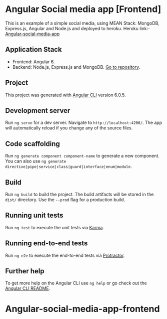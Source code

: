 # Angular Social media app [Frontend]

This is an example of a simple social media, using MEAN Stack: MongoDB, Express.js, Angular and Node.js and deployed to heroku.
Heroku link:- [Angular-social-media-app](https://angular-social-media-app-front.herokuapp.com)

## Application Stack

* Frontend: Angular 6.
* Backend: Node.js, Express.js and MongoDB. [Go to repository](https://github.com/Prajwal-Adhav/Angular-social-media-app-backend).

## Project

This project was generated with [Angular CLI](https://github.com/angular/angular-cli) version 6.0.5.

## Development server

Run `ng serve` for a dev server. Navigate to `http://localhost:4200/`. The app will automatically reload if you change any of the source files.

## Code scaffolding

Run `ng generate component component-name` to generate a new component. You can also use `ng generate directive|pipe|service|class|guard|interface|enum|module`.

## Build

Run `ng build` to build the project. The build artifacts will be stored in the `dist/` directory. Use the `--prod` flag for a production build.

## Running unit tests

Run `ng test` to execute the unit tests via [Karma](https://karma-runner.github.io).

## Running end-to-end tests

Run `ng e2e` to execute the end-to-end tests via [Protractor](http://www.protractortest.org/).

## Further help

To get more help on the Angular CLI use `ng help` or go check out the [Angular CLI README](https://github.com/angular/angular-cli/blob/master/README.md).
# Angular-social-media-app-frontend


